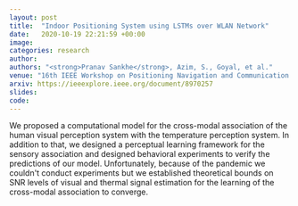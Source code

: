 ```yaml
---
layout: post
title:  "Indoor Positioning System using LSTMs over WLAN Network"
date:   2020-10-19 22:21:59 +00:00
image: 
categories: research
author: 
authors: "<strong>Pranav Sankhe</strong>, Azim, S., Goyal, et al."
venue: "16th IEEE Workshop on Positioning Navigation and Communication 2019"
arxiv: https://ieeexplore.ieee.org/document/8970257
slides: 
code: 
---
```

We proposed a computational model for the cross-modal association of the human visual perception system with the temperature perception system. In addition to that, we designed a perceptual learning framework for the sensory association and designed behavioral experiments to verify the predictions of our model. Unfortunately, because of the pandemic we couldn't conduct experiments but we established theoretical bounds on SNR levels of visual and thermal signal estimation for the learning of the cross-modal association to converge.